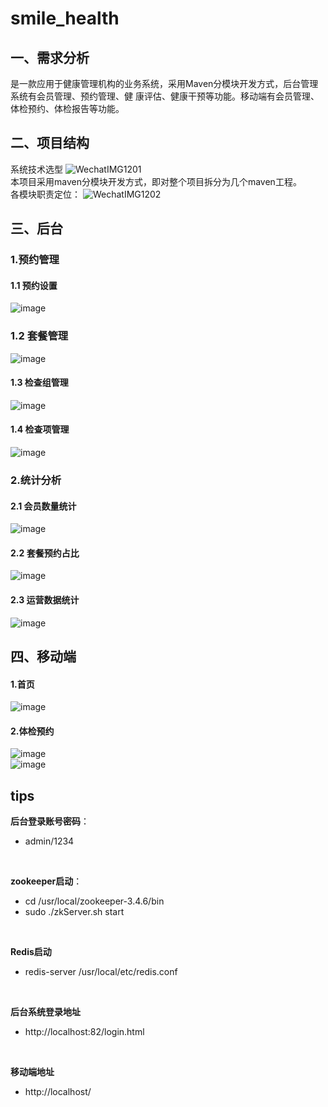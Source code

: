 # smile_health
## 一、需求分析

是一款应用于健康管理机构的业务系统，采用Maven分模块开发方式，后台管理系统有会员管理、预约管理、健 康评估、健康干预等功能。移动端有会员管理、体检预约、体检报告等功能。

## 二、项目结构
系统技术选型
![WechatIMG1201](https://github.com/kiligsmile/smile_health/assets/69560716/d8d24146-8db3-4e67-ac46-de169ee1ac72)
<br/>
本项目采用maven分模块开发方式，即对整个项目拆分为几个maven工程。
<br/>
各模块职责定位：
![WechatIMG1202](https://github.com/kiligsmile/smile_health/assets/69560716/1b736982-a4f8-423a-9895-69bc8f29a125)
<br/>
## 三、后台
### 1.预约管理
#### 1.1 预约设置
![image](https://github.com/kiligsmile/smile_health/assets/69560716/be1c9b90-bf97-4bc8-aafd-a6a4b5578976)
<br/>
### 1.2 套餐管理
![image](https://github.com/kiligsmile/smile_health/assets/69560716/28dc09da-d6a0-4b4e-8719-263ee642c19e)
<br/>
#### 1.3 检查组管理
![image](https://github.com/kiligsmile/smile_health/assets/69560716/02168e80-f58c-43db-a0a9-6bfda090240a)
<br/>
#### 1.4 检查项管理
![image](https://github.com/kiligsmile/smile_health/assets/69560716/cfc6353c-d61f-46d0-8781-856104703ef7)
<br/>
### 2.统计分析
#### 2.1 会员数量统计
![image](https://github.com/kiligsmile/smile_health/assets/69560716/b05e7b9c-24a7-47c2-a5b8-712e231c227c)
<br/>
#### 2.2 套餐预约占比
![image](https://github.com/kiligsmile/smile_health/assets/69560716/4402df9b-d10d-449c-9191-0debeea30574)
<br/>
#### 2.3 运营数据统计
![image](https://github.com/kiligsmile/smile_health/assets/69560716/9ffd5481-1ace-4743-b438-dc10ab15c9f1)

## 四、移动端
#### 1.首页
![image](https://github.com/kiligsmile/smile_health/assets/69560716/43c77a76-359f-49bd-96db-e2597b481232)
<br/>
#### 2.体检预约
![image](https://github.com/kiligsmile/smile_health/assets/69560716/2f39b234-ce46-4ffa-9a1a-48b90e5c072c)
<br/>
![image](https://github.com/kiligsmile/smile_health/assets/69560716/827daed5-ff0b-4543-bfa3-389061a69de0)

## tips
**后台登录账号密码**：
- admin/1234
<br/>

**zookeeper启动**：
- cd /usr/local/zookeeper-3.4.6/bin
- sudo ./zkServer.sh start
<br/>

**Redis启动**
- redis-server /usr/local/etc/redis.conf
<br/>

**后台系统登录地址**
- http://localhost:82/login.html
<br/>

**移动端地址**
- http://localhost/
<br/>
